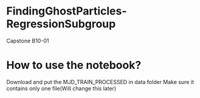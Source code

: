 # FindingGhostParticles-RegressionSubgroup
Capstone B10-01

# How to use the notebook?
Download and put the MJD_TRAIN_PROCESSED in data folder
Make sure it contains only one file(Will change this later)
